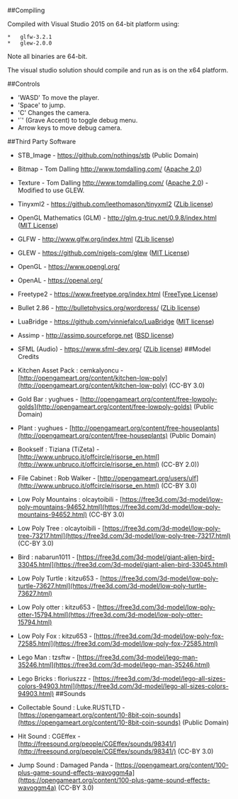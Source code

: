 ##Compiling

Compiled with Visual Studio 2015 on 64-bit platform using:

	*	glfw-3.2.1
	*	glew-2.0.0
	
Note all binaries are 64-bit.

The visual studio solution should compile and run as is on the x64 platform.

##Controls
*	'WASD' To move the player.
*	'Space' to jump.
*	'C' Changes the camera.
*	'`' (Grave Accent) to toggle debug menu.
*	Arrow keys to move debug camera.

##Third Party Software

*	STB_Image - https://github.com/nothings/stb (Public Domain)
*	Bitmap - Tom Dalling http://www.tomdalling.com/ ([Apache 2.0](http://www.apache.org/licenses/LICENSE-2.0))
*	Texture - Tom Dalling http://www.tomdalling.com/ ([Apache 2.0](http://www.apache.org/licenses/LICENSE-2.0)) - Modified to use GLEW.
*	Tinyxml2 - https://github.com/leethomason/tinyxml2 ([ZLib license](https://github.com/leethomason/tinyxml2/blob/master/tinyxml2.h))  
*	OpenGL Mathematics (GLM) - http://glm.g-truc.net/0.9.8/index.html ([MIT License](https://github.com/leethomason/tinyxml2/blob/master/tinyxml2.h))
*	GLFW - http://www.glfw.org/index.html ([ZLib license](http://www.glfw.org/license.html))  
*	GLEW - https://github.com/nigels-com/glew ([MIT License](https://github.com/nigels-com/glew/blob/master/LICENSE.txt))
*	OpenGL - https://www.opengl.org/
*	OpenAL - https://openal.org/
*	Freetype2 - https://www.freetype.org/index.html ([FreeType License](http://git.savannah.gnu.org/cgit/freetype/freetype2.git/tree/docs/FTL.TXT))
*	Bullet 2.86 - http://bulletphysics.org/wordpress/ ([ZLib license](https://github.com/bulletphysics/bullet3/blob/master/LICENSE.txt))
*	LuaBridge - https://github.com/vinniefalco/LuaBridge ([MIT license](https://opensource.org/licenses/mit-license.html))
*	Assimp - http://assimp.sourceforge.net ([BSD license](http://assimp.sourceforge.net/main_license.html))
*	SFML (Audio) - https://www.sfml-dev.org/ ([ZLib license](https://www.sfml-dev.org/license.php))
##Model Credits

*	Kitchen Asset Pack : cemkalyoncu - [http://opengameart.org/content/kitchen-low-poly](http://opengameart.org/content/kitchen-low-poly) (CC-BY 3.0)  
*	Gold Bar : yughues - [http://opengameart.org/content/free-lowpoly-golds](http://opengameart.org/content/free-lowpoly-golds) (Public Domain)  
*	Plant : yughues - [http://opengameart.org/content/free-houseplants](http://opengameart.org/content/free-houseplants) (Public Domain)  
*	Bookself : Tiziana (TiZeta) - [http://www.unbruco.it/offcircle/risorse_en.html](http://www.unbruco.it/offcircle/risorse_en.html) (CC-BY 2.0))  
*	File Cabinet : Rob Walker - [http://opengameart.org/users/ulf](http://www.unbruco.it/offcircle/risorse_en.html) (CC-BY 3.0)  
*	Low Poly Mountains : olcaytoibili - [https://free3d.com/3d-model/low-poly-mountains-94652.html](https://free3d.com/3d-model/low-poly-mountains-94652.html) (CC-BY 3.0)
*	Low Poly Tree : olcaytoibili - [https://free3d.com/3d-model/low-poly-tree-73217.html](https://free3d.com/3d-model/low-poly-tree-73217.html) (CC-BY 3.0)
*	Bird : nabarun1011 - [https://free3d.com/3d-model/giant-alien-bird-33045.html](https://free3d.com/3d-model/giant-alien-bird-33045.html)
*	Low Poly Turtle : kitzu653 - [https://free3d.com/3d-model/low-poly-turtle-73627.html](https://free3d.com/3d-model/low-poly-turtle-73627.html)
*	Low Poly otter : kitzu653 - [https://free3d.com/3d-model/low-poly-otter-15794.html](https://free3d.com/3d-model/low-poly-otter-15794.html)
*	Low Poly Fox : kitzu653 - [https://free3d.com/3d-model/low-poly-fox-72585.html](https://free3d.com/3d-model/low-poly-fox-72585.html)
*	Lego Man : tzsftw - [https://free3d.com/3d-model/lego-man-35246.html](https://free3d.com/3d-model/lego-man-35246.html)
*	Lego Bricks : floriuszzz - [https://free3d.com/3d-model/lego-all-sizes-colors-94903.html](https://free3d.com/3d-model/lego-all-sizes-colors-94903.html)
##Sounds
*	Collectable Sound : Luke.RUSTLTD - [https://opengameart.org/content/10-8bit-coin-sounds](https://opengameart.org/content/10-8bit-coin-sounds) (Public Domain)
*	Hit Sound : CGEffex - [http://freesound.org/people/CGEffex/sounds/98341/](http://freesound.org/people/CGEffex/sounds/98341/) (CC-BY 3.0)
*	Jump Sound : Damaged Panda - [https://opengameart.org/content/100-plus-game-sound-effects-wavoggm4a](https://opengameart.org/content/100-plus-game-sound-effects-wavoggm4a)  (CC-BY 3.0)